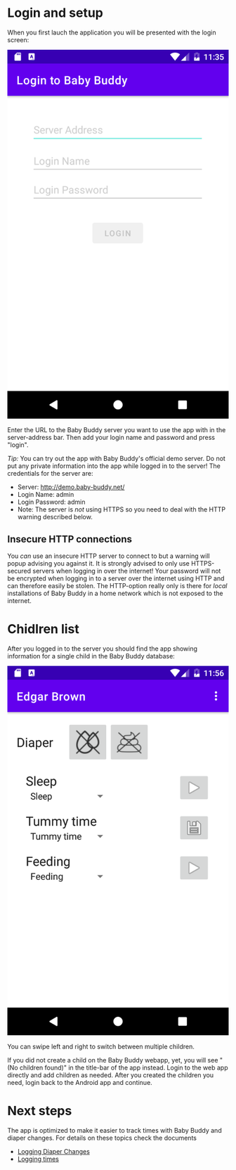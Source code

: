 # Login and setup

When you first lauch the application you will be presented with the
login screen:

![Baby Buddy login screen](images/login_screen.png)

Enter the URL to the Baby Buddy server you want to use the app with in the
server-address bar. Then add your login name and password and press "login".

_Tip:_ You can try out the app with Baby Buddy's official demo server. Do not
put any private information into the app while logged in to the server! The
credentials for the server are:

- Server: http://demo.baby-buddy.net/
- Login Name: admin
- Login Password: admin
- Note: The server is _not_ using HTTPS so you need to deal with the HTTP 
    warning described below.

## Insecure HTTP connections

You _can_ use an insecure HTTP server to connect to but a warning will popup
advising you against it. It is strongly advised to only use HTTPS-secured
servers when logging in over the internet! Your password will not be encrypted
when logging in to a server over the internet using HTTP and can therefore
easily be stolen. The HTTP-option really only is there for _local_ installations
of Baby Buddy in a home network which is not exposed to the internet.

# Chidlren list

After you logged in to the server you should find the app showing information
for a single child in the Baby Buddy database:

![App after logging in](images/demo_screenie.png)

You can swipe left and right to switch between multiple children.

If you did not create a child on the Baby Buddy webapp, yet, you will see
"(No children found)" in the title-bar of the app instead. Login to the
web app directly and add children as needed. After you created the children
you need, login back to the Android app and continue.

# Next steps

The app is optimized to make it easier to track times with Baby Buddy and
diaper changes. For details on these topics check the documents

- [Logging Diaper Changes](./diaper.md)
- [Logging times](./logging.md)
